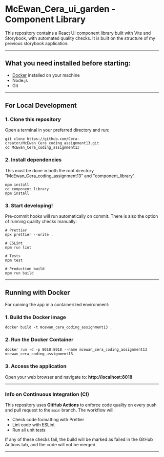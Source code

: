 # McEwan_Cera_ui_garden - Component Library

This repository contains a React UI component library built with Vite and Storybook, with automated quality checks. It is built on the structure of my previous storybook application.

---

## What you need installed before starting:

- [Docker](https://www.docker.com/get-started) installed on your machine
- Node.js
- Git

---

## For Local Development

### 1. Clone this repository

Open a terminal in your preferred directory and run:

```
git clone https://github.com/Cera-creator/McEwan_Cera_coding_assignment13.git
cd McEwan_Cera_coding_assignment13
```

### 2. Install dependencies

This must be done in both the root directory "McEwan_Cera_coding_assignment13" and "component_library".

```
npm install
cd component_library
npm install
```

### 3. Start developing!

Pre-commit hooks will run automatically on commit.
There is also the option of running quality checks manually:

```
# Prettier
npx prettier --write .

# ESLint
npm run lint

# Tests
npm test

# Production build
npm run build
```

---

## Running with Docker
For running the app in a containerized environment:

### 1. Build the Docker image

```
docker build -t mcewan_cera_coding_assignment13 .
```

### 2. Run the Docker Container

```
docker run -d -p 8018:8018 --name mcewan_cera_coding_assignment13 mcewan_cera_coding_assignment13
```

### 3. Access the application

Open your web browser and navigate to:
**http://localhost:8018**

---

### Info on Continuous Integration (CI)

This repository uses **GitHub Actions** to enforce code quality on every push and pull request to the `main` branch. The workflow will:

- Check code formatting with Prettier
- Lint code with ESLint
- Run all unit tests

If any of these checks fail, the build will be marked as failed in the GitHub Actions tab, and the code will not be merged.

---
